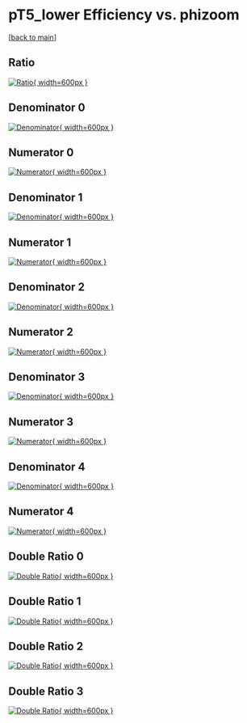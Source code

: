 # pT5_lower Efficiency vs. phizoom

[[back to main](./)]



## Ratio

[![Ratio](../mtv/var/pT5_lower_vtr_0_-1_eff_phizoom.png){ width=600px }](../mtv/var/pT5_lower_vtr_0_-1_eff_phizoom.pdf)

## Denominator 0

[![Denominator](../mtv/den/pT5_lower_vtr_0_-1_eff_phizoom_den0.png){ width=600px }](../mtv/den/pT5_lower_vtr_0_-1_eff_phizoom_den0.pdf)

## Numerator 0

[![Numerator](../mtv/num/pT5_lower_vtr_0_-1_eff_phizoom_num0.png){ width=600px }](../mtv/num/pT5_lower_vtr_0_-1_eff_phizoom_num0.pdf)

## Denominator 1

[![Denominator](../mtv/den/pT5_lower_vtr_0_-1_eff_phizoom_den1.png){ width=600px }](../mtv/den/pT5_lower_vtr_0_-1_eff_phizoom_den1.pdf)

## Numerator 1

[![Numerator](../mtv/num/pT5_lower_vtr_0_-1_eff_phizoom_num1.png){ width=600px }](../mtv/num/pT5_lower_vtr_0_-1_eff_phizoom_num1.pdf)

## Denominator 2

[![Denominator](../mtv/den/pT5_lower_vtr_0_-1_eff_phizoom_den2.png){ width=600px }](../mtv/den/pT5_lower_vtr_0_-1_eff_phizoom_den2.pdf)

## Numerator 2

[![Numerator](../mtv/num/pT5_lower_vtr_0_-1_eff_phizoom_num2.png){ width=600px }](../mtv/num/pT5_lower_vtr_0_-1_eff_phizoom_num2.pdf)

## Denominator 3

[![Denominator](../mtv/den/pT5_lower_vtr_0_-1_eff_phizoom_den3.png){ width=600px }](../mtv/den/pT5_lower_vtr_0_-1_eff_phizoom_den3.pdf)

## Numerator 3

[![Numerator](../mtv/num/pT5_lower_vtr_0_-1_eff_phizoom_num3.png){ width=600px }](../mtv/num/pT5_lower_vtr_0_-1_eff_phizoom_num3.pdf)

## Denominator 4

[![Denominator](../mtv/den/pT5_lower_vtr_0_-1_eff_phizoom_den4.png){ width=600px }](../mtv/den/pT5_lower_vtr_0_-1_eff_phizoom_den4.pdf)

## Numerator 4

[![Numerator](../mtv/num/pT5_lower_vtr_0_-1_eff_phizoom_num4.png){ width=600px }](../mtv/num/pT5_lower_vtr_0_-1_eff_phizoom_num4.pdf)

## Double Ratio 0

[![Double Ratio](../mtv/ratio/pT5_lower_vtr_0_-1_eff_phizoom_ratio0.png){ width=600px }](../mtv/ratio/pT5_lower_vtr_0_-1_eff_phizoom_ratio0.pdf)

## Double Ratio 1

[![Double Ratio](../mtv/ratio/pT5_lower_vtr_0_-1_eff_phizoom_ratio1.png){ width=600px }](../mtv/ratio/pT5_lower_vtr_0_-1_eff_phizoom_ratio1.pdf)

## Double Ratio 2

[![Double Ratio](../mtv/ratio/pT5_lower_vtr_0_-1_eff_phizoom_ratio2.png){ width=600px }](../mtv/ratio/pT5_lower_vtr_0_-1_eff_phizoom_ratio2.pdf)

## Double Ratio 3

[![Double Ratio](../mtv/ratio/pT5_lower_vtr_0_-1_eff_phizoom_ratio3.png){ width=600px }](../mtv/ratio/pT5_lower_vtr_0_-1_eff_phizoom_ratio3.pdf)

